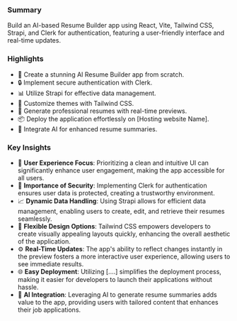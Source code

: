 ### Summary

Build an AI-based Resume Builder app using React, Vite, Tailwind CSS, Strapi, and Clerk for authentication, featuring a user-friendly interface and real-time updates.

### Highlights

- 🚀 Create a stunning AI Resume Builder app from scratch.
- 🔒 Implement secure authentication with Clerk.
- 📊 Utilize Strapi for effective data management.
- 🎨 Customize themes with Tailwind CSS.
- 📄 Generate professional resumes with real-time previews.
- 📦 Deploy the application effortlessly on [Hosting website Name].
- 🤖 Integrate AI for enhanced resume summaries.

### Key Insights

- 🌟 **User Experience Focus**: Prioritizing a clean and intuitive UI can significantly enhance user engagement, making the app accessible for all users.
- 🔐 **Importance of Security**: Implementing Clerk for authentication ensures user data is protected, creating a trustworthy environment.
- 📈 **Dynamic Data Handling**: Using Strapi allows for efficient data management, enabling users to create, edit, and retrieve their resumes seamlessly.
- 🎨 **Flexible Design Options**: Tailwind CSS empowers developers to create visually appealing layouts quickly, enhancing the overall aesthetic of the application.
- ⚙️ **Real-Time Updates**: The app's ability to reflect changes instantly in the preview fosters a more interactive user experience, allowing users to see immediate results.
- 🌐 **Easy Deployment**: Utilizing [....] simplifies the deployment process, making it easier for developers to launch their applications without hassle.
- 🤖 **AI Integration**: Leveraging AI to generate resume summaries adds value to the app, providing users with tailored content that enhances their job applications.
